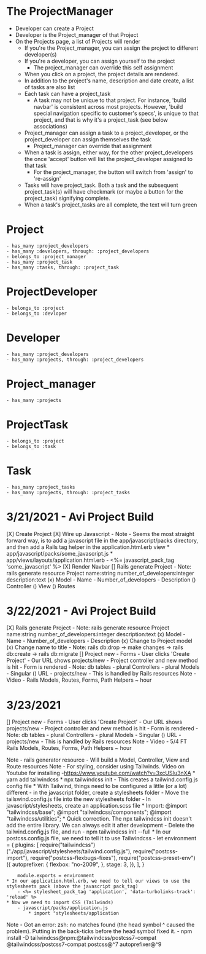 # The ProjectManager 
- Developer can create a Project
- Developer is the Project_manager of that Project
- On the Projects page, a list of Projects will render
    * If you're the Project_manager, you can assign the project to different developer(s)
    * If you're a developer, you can assign yourself to the project
        - The project_manager can override this self assignment
    * When you click on a project, the project details are rendered. 
    * In addition to the project's name, description and date create, a list of tasks are also list
    * Each task can have a project_task
        - A task may not be unique to that project. For instance, 'build navbar' is consistent across most projects. However, 'build special navigation specific to customer's specs', is unique to that project, and that is why it's a project_task (see below associations)
    * Project_manager can assign a task to a project_developer, or the project_developer can assign themselves the task
        - Project_manager can override that assignment
    * When a task is assign, either way, for the other project_developers the once 'accept' button will list the project_developer assigned to that task
        - For the project_manager, the button will switch from 'assign' to 're-assign'
    * Tasks will have project_task. Both a task and the subsequent project_task(s) will have checkmark (or maybe a button for the project_task) signifying complete. 
    * When a task's project_tasks are all complete, the text will turn green
# Project   
    - has_many :project_developers
    - has_many :developers, through: :project_developers
    - belongs_to :project_manager
    - has_many :project_task
    - has_many :tasks, through: :project_task
# ProjectDeveloper
    - belongs_to :project
    - belongs_to :devloper
# Developer 
    - has_many :project_developers
    - has_many :projects, through: :project_developers
# Project_manager
    - has_many :projects

# ProjectTask
    - belongs_to :project
    - belongs_to :task
# Task
    - has_many :project_tasks
    - has_many :projects, through: :project_tasks




# 3/21/2021 - Avi Project Build
[X] Create Project
[X] Wire up Javascript
    - Note - Seems the most straight forward way, is to add a javascript file in the app/javascript/packs directory, and then add a Rails tag helper in the application.html.erb view 
        * app/javascript/packs/some_javascript.js
        * app/views/layouts/application.html.erb 
            - <%= javascript_pack_tag 'some_javascript' %>
[X] Render Navbar
[] Rails generate Project 
    - Note: rails generate resource Project name:string number_of_developers:integer description:text
    (x) Model
        - Name 
        - Number_of_developers
        - Description
    () Controller
    () View
    () Routes

# 3/22/2021 - Avi Project Build
[X] Rails generate Project 
    - Note: rails generate resource Project name:string number_of_developers:integer description:text
    (x) Model
        - Name 
        - Number_of_developers
        - Description
    (x) Change to Project model
        (x) Change name to title
        - Note: rails db:drop -> make changes -> rails db:create -> rails db:migrate
[] Project new - Forms
    - User clicks 'Create Project'
    - Our URL shows projects/new
    - Project controller and new method is hit
    - Form is rendered
        - Note: db tables - plural
                Controllers - plural
                Models - Singular
    () URL - projects/new
        - This is handled by Rails resources 
Note - Video - Rails Models, Routes, Forms, Path Helpers ~ hour

# 3/23/2021
[] Project new - Forms
    - User clicks 'Create Project'
    - Our URL shows projects/new
    - Project controller and new method is hit
    - Form is rendered
        - Note: db tables - plural
                Controllers - plural
                Models - Singular
    () URL - projects/new
        - This is handled by Rails resources 
Note - Video - 5/4 FT Rails Models, Routes, Forms, Path Helpers ~ hour

Note - rails generator resource - Will build a Model, Controller, View and Route resources
Note - For styling, consider using Tailwinds. Video on Youtube for installing -https://www.youtube.com/watch?v=3xcUSIu3nXA
    * yarn add tailwindcss
    * npx tailwindcss init
        - This creates a tailwind.config.js config file
    * With Tailwind, things need to be configured a little (or a lot) different
        - in the javascript folder, create a stylesheets folder
            - Move the tailswind.config.js file into the new stylesheets folder
            - In javascript/stylesheets, create an application.scss file
                * Import: 
                    @import "tailwindcss/base";
                    @import "tailwindcss/components";
                    @import "tailwindcss/utilities";
    * Quick correction. The npx tailwindcss init doesn't add the entire library. We can always edit it after development
        - Delete the tailwind.config.js file, and run
        - npm tailwindcss init --full
    * In our postcss.config.js file, we need to tell it to use Tailwindcss
        - let environment = {
            plugins: [
                require("tailwindcss")("./app/javascript/stylesheets/tailwind.config.js"),
                require("postcss-import"),
                require("postcss-flexbugs-fixes"),
                require("postcss-preset-env")({
                    autoprefixer: {
                    flexbox: "no-2009",
                    },
                    stage: 3,
                }),
            ],
        }

        module.exports = environment
    * In our application.html.erb, we need to tell our views to use the stylesheets pack (above the javascript pack_tag)
        - <%= stylesheet_pack_tag 'application', 'data-turbolinks-track': 'reload' %>
    * Now we need to import CSS (Tailwinds)
        - javascript/packs/application.js
            * import "stylesheets/application
Note - Got an error: zsh: no matches found (the head symbol ^ caused the problem). Putting in the back-ticks before the head symbol fixed it.
    - npm install -D tailwindcss@npm:@tailwindcss/postcss7-compat @tailwindcss/postcss7-compat postcss@\^7 autoprefixer@\^9



   